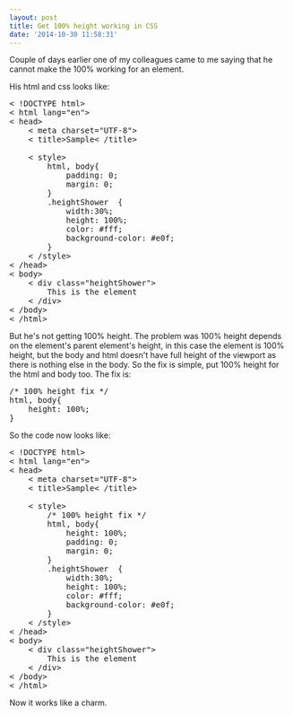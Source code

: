 ```yaml
---
layout: post
title: Get 100% height working in CSS
date: '2014-10-30 11:58:31'
---
```


Couple of days earlier one of my colleagues came to me saying that he cannot make the 100% working for an element.

His html and css looks like:
<pre>
< !DOCTYPE html>
< html lang="en">
< head>
	< meta charset="UTF-8">
	< title>Sample< /title>

	< style>
		html, body{
			padding: 0;
			margin: 0;
		}
		.heightShower  {
			width:30%;
			height: 100%;
			color: #fff;
			background-color: #e0f;
		}
	< /style>
< /head>
< body>
	< div class="heightShower">
		This is the element
	< /div>
< /body>
< /html>
</pre>

But he's not getting 100% height. The problem was 100% height depends on the element's parent element's height, in this case the element is 100% height, but the body and html doesn't have full height of the viewport as there is nothing else in the body. So the fix is simple, put 100% height for the html and body too. The fix is:

<pre class="brush:css;">
/* 100% height fix */
html, body{
	height: 100%;
}
</pre>

So the code now looks like:

<pre>
< !DOCTYPE html>
< html lang="en">
< head>
	< meta charset="UTF-8">
	< title>Sample< /title>

	< style>
		/* 100% height fix */
		html, body{
			height: 100%;
			padding: 0;
			margin: 0;
		}
		.heightShower  {
			width:30%;
			height: 100%;
			color: #fff;
			background-color: #e0f;
		}
	< /style>
< /head>
< body>
	< div class="heightShower">
		This is the element
	< /div>
< /body>
< /html>
</pre>

Now it works like a charm.